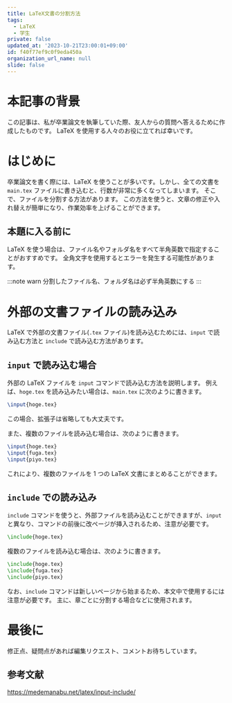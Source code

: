 ```yaml
---
title: LaTeX文書の分割方法
tags:
  - LaTeX
  - 学生
private: false
updated_at: '2023-10-21T23:00:01+09:00'
id: f40f77ef9c0f9eda450a
organization_url_name: null
slide: false
---
```

# 本記事の背景
この記事は、私が卒業論文を執筆していた際、友人からの質問へ答えるために作成したものです。
LaTeX を使用する人々のお役に立てれば幸いです。

# はじめに
卒業論文を書く際には、LaTeX を使うことが多いです。しかし、全ての文書を `main.tex` ファイルに書き込むと、行数が非常に多くなってしまいます。
そこで、ファイルを分割する方法があります。
この方法を使うと、文章の修正や入れ替えが簡単になり、作業効率を上げることができます。

## 本題に入る前に
LaTeX を使う場合は、ファイル名やフォルダ名をすべて半角英数で指定することがおすすめです。
全角文字を使用するとエラーを発生する可能性があります。

<!-- textlint-disable -->
:::note warn
分割したファイル名、フォルダ名は必ず半角英数にする
:::
<!-- textlint-enable -->

# 外部の文書ファイルの読み込み
LaTeX で外部の文書ファイル(`.tex` ファイル)を読み込むためには、`input` で読み込む方法と `include` で読み込む方法があります。

## `input` で読み込む場合
外部の LaTeX ファイルを `input` コマンドで読み込む方法を説明します。
例えば、`hoge.tex` を読み込みたい場合は、`main.tex` に次のように書きます。

```main.tex
\input{hoge.tex}
```
この場合、拡張子は省略しても大丈夫です。

また、複数のファイルを読み込む場合は、次のように書きます。
```main.tex
\input{hoge.tex}
\input{fuga.tex}
\input{piyo.tex}
```
これにより、複数のファイルを 1 つの LaTeX 文書にまとめることができます。

## `include` での読み込み
`include` コマンドを使うと、外部ファイルを読み込むことができますが、`input` と異なり、コマンドの前後に改ページが挿入されるため、注意が必要です。

```main.tex
\include{hoge.tex}
```
複数のファイルを読み込む場合は、次のように書きます。

```hoge.tex
\include{hoge.tex}
\include{fuga.tex}
\include{piyo.tex}
```
なお、`include` コマンドは新しいページから始まるため、本文中で使用するには注意が必要です。
主に、章ごとに分割する場合などに使用されます。

# 最後に
修正点、疑問点があれば編集リクエスト、コメントお待ちしています。

## 参考文献

https://medemanabu.net/latex/input-include/